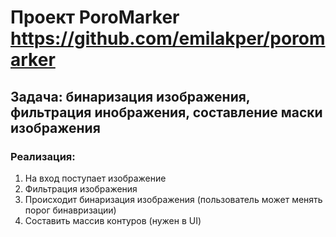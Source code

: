 # Проект PoroMarker https://github.com/emilakper/poromarker
## Задача: бинаризация изображения, фильтрация инображения, составление маски изображения
### Реализация:
1. На вход поступает изображение
2. Фильтрация изображения
3. Происходит бинаризация изображения (пользователь может менять порог бинавризации)
4. Составить массив контуров (нужен в UI)
   

